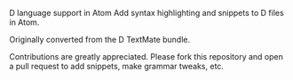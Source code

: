 D language support in Atom
Add syntax highlighting and snippets to D files in Atom.

Originally converted from the D TextMate bundle.

Contributions are greatly appreciated. Please fork this repository and open a pull request to add snippets, make grammar tweaks, etc.

